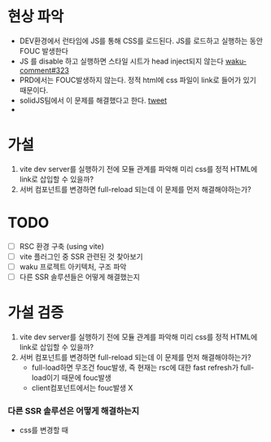 # 현상 파악
- DEV환경에서 런타임에 JS를 통해 CSS를 로드된다. JS를 로드하고 실행하는 동안 FOUC 발생한다
- JS 를 disable 하고 실행하면 스타일 시트가 head inject되지 않는다 [waku-comment#323](https://github.com/dai-shi/waku/issues/323#issuecomment-1876486708)
- PRD에서는 FOUC발생하지 않는다. 정적 html에 css 파일이 link로 들어가 있기 때문이다.
- solidJS팀에서 이 문제를 해결했다고 한다. [tweet](https://x.com/markdalgleish/status/1719879166890484088?s=20)
- 

# 가설
1. vite dev server를 실행하기 전에 모듈 관계를 파악해 미리 css를 정적 HTML에 link로 삽입할 수 있을까?
2. 서버 컴포넌트를 변경하면 full-reload 되는데 이 문제를 먼저 해결해야하는가?

# TODO
- [ ] RSC 환경 구축 (using vite)
- [ ] vite 플러그인 중 SSR 관련된 것 찾아보기
- [ ] waku 프로젝트 아키텍처, 구조 파악
- [ ] 다른 SSR 솔루션들은 어떻게 해결했는지

# 가설 검증
1. vite dev server를 실행하기 전에 모듈 관계를 파악해 미리 css를 정적 HTML에 link로 삽입할 수 있을까?
2. 서버 컴포넌트를 변경하면 full-reload 되는데 이 문제를 먼저 해결해야하는가?
	- full-load하면 무조건 fouc발생, 즉 현재는 rsc에 대한 fast refresh가 full-load이기 때문에 fouc발생
	- client컴포넌트에서는 fouc발생 X

### 다른 SSR 솔루션은 어떻게 해결하는지
- css를 변경할 때